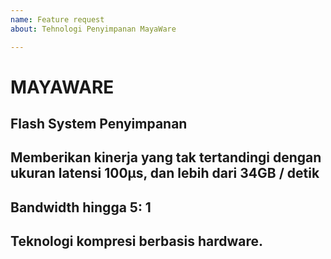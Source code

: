 ```yaml
---
name: Feature request
about: Tehnologi Penyimpanan MayaWare

---
```


# MAYAWARE
## Flash System Penyimpanan
## Memberikan kinerja yang tak tertandingi dengan ukuran  latensi 100μs, dan lebih dari 34GB / detik 
## Bandwidth hingga 5: 1 
## Teknologi kompresi berbasis hardware.
